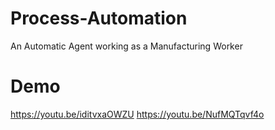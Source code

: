 # Process-Automation
An Automatic Agent working as a Manufacturing Worker

# Demo
https://youtu.be/iditvxaOWZU
https://youtu.be/NufMQTqvf4o

